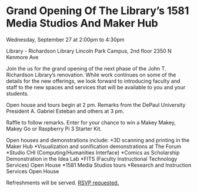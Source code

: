 # Grand Opening Of The Library’s 1581 Media Studios And Maker Hub

Wednesday, September 27 at 2:00pm to 4:30pm

Library - Richardson Library Lincoln Park Campus, 2nd floor 2350 N Kenmore Ave

Join the us for the grand opening of the next phase of the John T. Richardson Library’s renovation.  While work continues on some of the details for the new offerings, we look forward to introducing faculty and staff to the new spaces and services that will be available to you and your students.
 
Open house and tours begin at 2 pm. Remarks from the DePaul University President A. Gabriel Esteban and others at 3 pm. 
 
Raffle to follow remarks.  Enter for your chance to win a Makey Makey, Makey Go or Raspberry Pi 3 Starter Kit. 
 
Open houses and demonstrations include:
  *3D scanning and printing in the Maker Hub
  *Visualization and sonification demonstrations at The Forum
  *Studio CHI (Computing/Humanities Interface)
  *Comics as Scholarship Demonstration in the Idea Lab
  *FITS (Faculty Instructional Technology Services) Open House
  *1581 Media Studios tours
  *Research and Instruction Services Open House
 
Refreshments will be served.  [RSVP requested.](https://events.depaul.edu/event/grand_opening_of_the_librarys_1581_digital_studios_and_maker_hub#.Wcpj5kuGND8)
